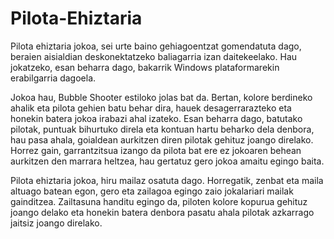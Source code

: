 # Pilota-Ehiztaria

Pilota ehiztaria jokoa, sei urte baino gehiagoentzat gomendatuta dago, beraien aisialdian deskonektatzeko baliagarria izan daitekeelako. Hau jokatzeko, esan beharra dago, bakarrik Windows plataformarekin erabilgarria dagoela. 

Jokoa hau, Bubble Shooter estiloko jolas bat da. Bertan, kolore berdineko ahalik eta pilota gehien batu behar dira, hauek desagerrarazteko eta honekin batera jokoa irabazi ahal izateko. Esan beharra dago, batutako pilotak, puntuak bihurtuko direla eta kontuan hartu beharko dela denbora, hau pasa ahala, goialdean aurkitzen diren pilotak gehituz joango direlako. Horrez gain, garrantzitsua izango da pilota bat ere ez jokoaren behean aurkitzen den marrara heltzea, hau gertatuz gero jokoa amaitu egingo baita.

Pilota ehiztaria jokoa, hiru mailaz osatuta dago. Horregatik, zenbat eta maila altuago batean egon, gero eta zailagoa egingo zaio jokalariari mailak gainditzea. Zailtasuna handitu egingo da, piloten kolore kopurua gehituz joango delako eta honekin batera denbora pasatu ahala pilotak azkarrago jaitsiz joango direlako.
